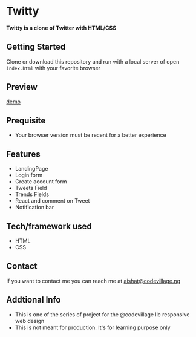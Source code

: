 # Twitty
**Twitty is a clone of Twitter with HTML/CSS**

## Getting Started
Clone or download this repository and run with a local server of open `index.html` with your favorite browser

## Preview
[demo]()
## Prequisite
- Your browser version must be recent for a better experience

## Features
- LandingPage
-  Login form
- Create account form
- Tweets Field 
- Trends Fields
- React and comment on Tweet
- Notification bar
## Tech/framework used
- HTML
- CSS


## Contact
If you want to contact me you can reach me at aishat@codevillage.ng

## Addtional Info
- This is one of the series of project for the @codevillage llc responsive web design 
- This is not meant for production. It's for learning purpose only 

